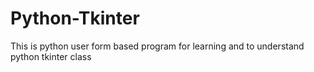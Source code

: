 # Python-Tkinter
This is python user form based program for learning and to understand python tkinter class
